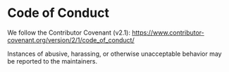 # Code of Conduct

We follow the Contributor Covenant (v2.1): https://www.contributor-covenant.org/version/2/1/code_of_conduct/

Instances of abusive, harassing, or otherwise unacceptable behavior may be reported to the maintainers.
